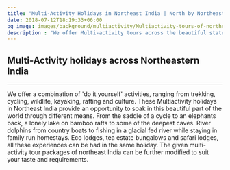 ```yaml
---
title: "Multi-Activity Holidays in Northeast India | North by Northeast Journeys"
date: 2018-07-12T18:19:33+06:00
bg_image: images/background/multiactivity/Multiactivity-tours-of-northeast-india-main.jpg
description : "We offer Multi-activity tours across the beautiful states of northeast India. These tours are a combination of various activities, such as cycling, hiking, rafting, etc.."
---
```


## Multi-Activity holidays across Northeastern India

---

We offer a combination of 'do it yourself' activities, ranging from trekking, cycling, wildlife, kayaking, rafting and culture. These Multiactivity holidays in Northeast India provide an opportunity to soak in this beautiful part of the world through different means. From the saddle of a cycle to an elephants back, a lonely lake on bamboo rafts to some of the deepest caves. River dolphins from country boats to fishing in a glacial fed river while staying in family run homestays. Eco lodges, tea estate bungalows and safari lodges, all these experiences can be had in the same holiday. The given multi-activity tour packages of northeast India can be further modified to suit your taste and requirements.

